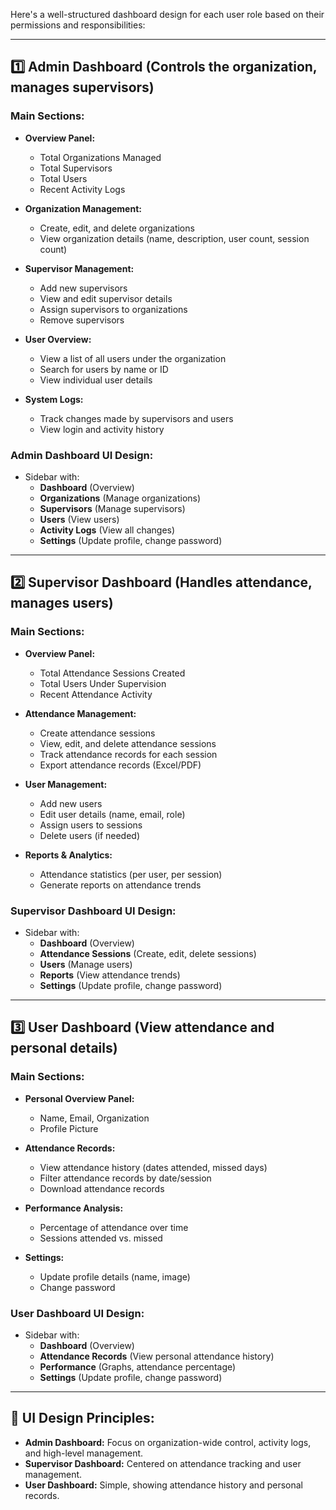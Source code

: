 Here's a well-structured dashboard design for each user role based on their permissions and responsibilities:

---

## **1️⃣ Admin Dashboard** (Controls the organization, manages supervisors)

### **Main Sections:**

- **Overview Panel:**

  - Total Organizations Managed
  - Total Supervisors
  - Total Users
  - Recent Activity Logs

- **Organization Management:**

  - Create, edit, and delete organizations
  - View organization details (name, description, user count, session count)

- **Supervisor Management:**

  - Add new supervisors
  - View and edit supervisor details
  - Assign supervisors to organizations
  - Remove supervisors

- **User Overview:**

  - View a list of all users under the organization
  - Search for users by name or ID
  - View individual user details

- **System Logs:**
  - Track changes made by supervisors and users
  - View login and activity history

### **Admin Dashboard UI Design:**

- Sidebar with:
  - **Dashboard** (Overview)
  - **Organizations** (Manage organizations)
  - **Supervisors** (Manage supervisors)
  - **Users** (View users)
  - **Activity Logs** (View all changes)
  - **Settings** (Update profile, change password)

---

## **2️⃣ Supervisor Dashboard** (Handles attendance, manages users)

### **Main Sections:**

- **Overview Panel:**

  - Total Attendance Sessions Created
  - Total Users Under Supervision
  - Recent Attendance Activity

- **Attendance Management:**

  - Create attendance sessions
  - View, edit, and delete attendance sessions
  - Track attendance records for each session
  - Export attendance records (Excel/PDF)

- **User Management:**

  - Add new users
  - Edit user details (name, email, role)
  - Assign users to sessions
  - Delete users (if needed)

- **Reports & Analytics:**
  - Attendance statistics (per user, per session)
  - Generate reports on attendance trends

### **Supervisor Dashboard UI Design:**

- Sidebar with:
  - **Dashboard** (Overview)
  - **Attendance Sessions** (Create, edit, delete sessions)
  - **Users** (Manage users)
  - **Reports** (View attendance trends)
  - **Settings** (Update profile, change password)

---

## **3️⃣ User Dashboard** (View attendance and personal details)

### **Main Sections:**

- **Personal Overview Panel:**

  - Name, Email, Organization
  - Profile Picture

- **Attendance Records:**

  - View attendance history (dates attended, missed days)
  - Filter attendance records by date/session
  - Download attendance records

- **Performance Analysis:**

  - Percentage of attendance over time
  - Sessions attended vs. missed

- **Settings:**
  - Update profile details (name, image)
  - Change password

### **User Dashboard UI Design:**

- Sidebar with:
  - **Dashboard** (Overview)
  - **Attendance Records** (View personal attendance history)
  - **Performance** (Graphs, attendance percentage)
  - **Settings** (Update profile, change password)

---

## **🌟 UI Design Principles:**

- **Admin Dashboard:** Focus on organization-wide control, activity logs, and high-level management.
- **Supervisor Dashboard:** Centered on attendance tracking and user management.
- **User Dashboard:** Simple, showing attendance history and personal records.
